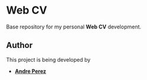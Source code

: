 # Web CV

Base repository for my personal **Web CV** development.

## Author

This project is being developed by

* [**Andre Perez**](mailto:andre.marcos.perez@gmail.com)

